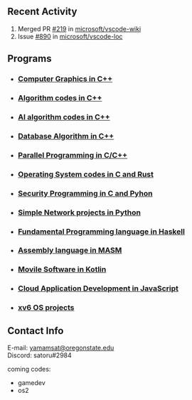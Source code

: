

## Recent Activity

<!--START_SECTION:activity-->
1. Merged PR [#219](https://github.com/microsoft/vscode-wiki/pull/219) in [microsoft/vscode-wiki](https://github.com/microsoft/vscode-wiki)
2. Issue [#890](https://github.com/microsoft/vscode-loc/issues/890) in [microsoft/vscode-loc](https://github.com/microsoft/vscode-loc)

## Programs

* ### [Computer Graphics in C++](https://github.com/OSUsatoru/Computer-Graphics)
* ### [Algorithm codes in C++](https://github.com/OSUsatoru/cpp_codes_alg)
* ### [AI algorithm codes in C++](https://github.com/OSUsatoru/IntroAI)
* ### [Database Algorithm in C++](https://github.com/OSUsatoru/DatabaseAlgorithm)
* ### [Parallel Programming in C/C++](https://github.com/OSUsatoru/ParallelProgramming)
* ### [Operating System codes in C and Rust](https://github.com/OSUsatoru/OperatingSystem_codes)
* ### [Security Programming in C and Pyhon](https://github.com/OSUsatoru/Security-Programming)
* ### [Simple Network projects in Python](https://github.com/OSUsatoru/Simple-networks)
* ### [Fundamental Programming language in Haskell](https://github.com/OSUsatoru/FundamentalProgramming)
* ### [Assembly language in MASM](https://github.com/OSUsatoru/Assembly-Language-MASM)
* ### [Movile Software in Kotlin](https://github.com/OSUsatoru/Mobile-Software-Development)
* ### [Cloud Application Development in JavaScript](https://github.com/OSUsatoru/Cloud-Applicatoin-Development)

* ### [xv6 OS projects](https://github.com/OSUsatoru/xv6-projects)

## Contact Info

E-mail: yamamsat@oregonstate.edu</br>
Discord: satoru#2984

coming codes:

* gamedev
* os2

<!--END_SECTION:activity-->


<!--
**OSUsatoru/OSUsatoru** is a ✨ _special_ ✨ repository because its `README.md` (this file) appears on your GitHub profile.

Here are some ideas to get you started:

- 🔭 I’m currently working on ...
- 🌱 I’m currently learning ...
- 👯 I’m looking to collaborate on ...
- 🤔 I’m looking for help with ...
- 💬 Ask me about ...
- 📫 How to reach me: ...
- 😄 Pronouns: ...
- ⚡ Fun fact: ...
-->
